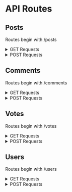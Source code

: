 # API Routes

## Posts
Routes begin with /posts
<details>
<summary>GET Requests</summary>

### Get All Posts

- **Method**: GET
- **Route**: `/`

### Search All Posts

- **Method**: GET
- **Route**: `/search?query=input`

### Get Post

- **Method**: GET
- **Route**: `/get-post/:id`
</details>

<details>
<summary>POST Requests</summary>

### Create Post

- **Method**: POST
- **Route**: `/create-post`

### Edit Post

- **Method**: POST
- **Route**: `/edit-post/:id`
- **Querys**:  `userID=userAuthID`
- **Details**: if the userID is an admin or the userID is the same as the one that created the post

### Delete Post

- **Method**: POST
- **Route**: `/delete-post/:id`
- **Querys**:  `userID=userAuthID`
- **Details**: if the userID is an admin or the userID is the same as the one that created the post
</details>

## Comments
Routes begin with /comments
<details>
<summary>GET Requests</summary>

### Get All Comments on Post

- **Method**: GET
- **Route**: `/:post_id`
</details>

<details>
<summary>POST Requests</summary>

### Create Comment

- **Method**: POST
- **Route**: `/create/:post_id`

### Edit Comment

- **Method**: POST
- **Route**: `/edit/:comment_id`
- **Querys**:  `userID=userAuthID`
- **Details**: if the userID is an admin or the userID is the same as the one that created the comment

### Delete Comment

- **Method**: POST
- **Route**: `/delete/:comment_id`
- **Querys**:  `userID=userAuthID`
- **Details**: if the userID is an admin or the userID is the same as the one that created the comment
</details>

## Votes
Routes begin with /votes
<details>
<summary>GET Requests</summary>

### Get All Votes with Post or Comment ID

- **Method**: GET
- **Route**: `/:post_id`
</details>

<details>
<summary>POST Requests</summary>

### Create Vote on Post

- **Method**: POST
- **Route**: `/post/:post_id`

### Create Vote on Comment

- **Method**: POST
- **Route**: `/comment/:comment_id`
</details>

## Users
Routes begin with /users
<details>
<summary>GET Requests</summary>

### Get All Users on App

- **Method**: GET
- **Route**: `/`
- **Querys**: `userID=userAuthID`
- **Details**: userID is optional, if omitted will only return the names of all users

### Get Users Profile

- **Method**: GET
- **Route**: `/profile/:name`
- **Querys**: `userID=userAuthID`
- **Details**: userID is optional, if omitted or user is not an admin it will only return the username, avatar, createdAt and admin status of user.  If userID is admin or the owner of the account will return whole user object. 

</details>

<details>
<summary>POST Requests</summary>

### Update users profile information

- **Method**: POST
- **Route**: `/update-profile/:name`
- **Querys**:  `userID=userAuthID`
- **Details**: if the userID is the same as the account or the userID is an admin it will update with req.body
### Update users profile image

- **Method**: POST
- **Route**: `/update-avatar`


### Create User on App

- **Method**: POST
- **Route**: `/create`

### Make User Admin

- **Method**: POST
- **Route**: `/make-admin/:user_id`
- **Querys**:  `userID=userAuthID` and `admin=Boolean` 

### Verify User

- **Method**: POST
- **Route**: `/verify`

### Delete User

- **Method**: POST
- **Route**: `/delete/:userAuthID`
- **Querys**:  `userID=userAuthID` 
- **Details**: if the userID is an admin or the userID is the same as the one that created the account

</details>
